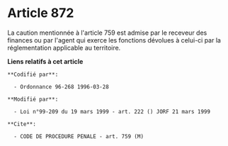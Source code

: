 # Article 872

La caution mentionnée à l'article 759 est admise par le receveur des finances ou par l'agent qui exerce les fonctions
dévolues à celui-ci par la réglementation applicable au territoire.

**Liens relatifs à cet article**

	**Codifié par**:

	  - Ordonnance 96-268 1996-03-28

	**Modifié par**:

	  - Loi n°99-209 du 19 mars 1999 - art. 222 () JORF 21 mars 1999

	**Cite**:

	  - CODE DE PROCEDURE PENALE - art. 759 (M)
